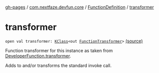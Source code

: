 [gh-pages](../../index.md) / [com.nextfaze.devfun.core](../index.md) / [FunctionDefinition](index.md) / [transformer](.)

# transformer

`open val transformer: `[`KClass`](https://kotlinlang.org/api/latest/jvm/stdlib/kotlin.reflect/-k-class/index.html)`<out `[`FunctionTransformer`](../-function-transformer/index.md)`>` [(source)](https://github.com/NextFaze/dev-fun/tree/master/devfun-annotations/src/main/java/com/nextfaze/devfun/core/Definitions.kt#L57)

Function transformer for this instance as taken from [DeveloperFunction.transformer](../../com.nextfaze.devfun.annotations/-developer-function/transformer.md).

Adds to and/or transforms the standard invoke call.

